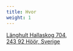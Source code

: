 ```yaml
---
title: Hvor
weight: 1
---
```


[Länghult Hallaskog 704,\
243 92 Höör, Sverige](https://goo.gl/maps/QzEywLQ8e87sohTy7)
